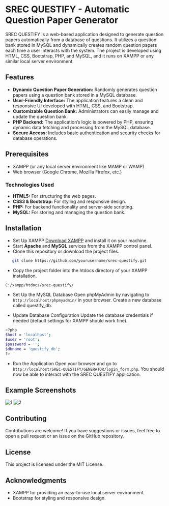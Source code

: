 # SREC QUESTIFY - Automatic Question Paper Generator

SREC QUESTIFY is a web-based application designed to generate question papers automatically from a database of questions. It utilizes a question bank stored in MySQL and dynamically creates random question papers each time a user interacts with the system. The project is developed using HTML, CSS, Bootstrap, PHP, and MySQL, and it runs on XAMPP or any similar local server environment.

## Features
- **Dynamic Question Paper Generation:** Randomly generates question papers using a question bank stored in a MySQL database.
- **User-Friendly Interface:** The application features a clean and responsive UI developed with HTML, CSS, and Bootstrap.
- **Customizable Question Bank:** Administrators can easily manage and update the question bank.
- **PHP Backend:** The application’s logic is powered by PHP, ensuring dynamic data fetching and processing from the MySQL database.
- **Secure Access:** Includes basic authentication and security checks for database operations.

## Prerequisites
- XAMPP (or any local server environment like MAMP or WAMP)
- Web browser (Google Chrome, Mozilla Firefox, etc.)

### Technologies Used
- **HTML5:** For structuring the web pages.
- **CSS3 & Bootstrap:** For styling and responsive design.
- **PHP:** For backend functionality and server-side scripting.
- **MySQL:** For storing and managing the question bank.

## Installation

- Set Up XAMPP [Download XAMPP](https://www.apachefriends.org/index.html) and install it on your machine.
- Start **Apache** and **MySQL** services from the XAMPP control panel.
- Clone this repository or download the project files.
```bash
   git clone https://github.com/yourusername/srec-questify.git
  ``` 
- Copy the project folder into the htdocs directory of your XAMPP installation.
```bash
C:/xampp/htdocs/srec-questify/
```
- Set Up the MySQL Database
Open phpMyAdmin by navigating to `http://localhost/phpmyadmin/` in your browser.
Create a new database called questify_db.

- Update Database Configuration
Update the database credentials if needed (default settings for XAMPP should work fine).
```bash
<?php
$host = 'localhost';
$user = 'root';
$password = '';
$dbname = 'questify_db';
?>
```
- Run the Application
Open your browser and go to `http://localhost/SREC-QUESTIFY/GENERATOR/login_form.php`.
You should now be able to interact with the SREC QUESTIFY application.

## Example Screenshots
![1](https://github.com/user-attachments/assets/7acce6f9-9cd8-4e89-868c-c8fcb5e77188)
![2](https://github.com/user-attachments/assets/107c5513-3180-4c86-9e62-be802c370236)

## Contributing
Contributions are welcome! If you have suggestions or issues, feel free to open a pull request or an issue on the GitHub repository.

## License
This project is licensed under the MIT License.

## Acknowledgments
- XAMPP for providing an easy-to-use local server environment.
- Bootstrap for styling and responsive design.
